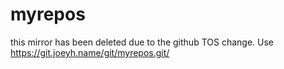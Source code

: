 # myrepos
this mirror has been deleted due to the github TOS change. Use https://git.joeyh.name/git/myrepos.git/
